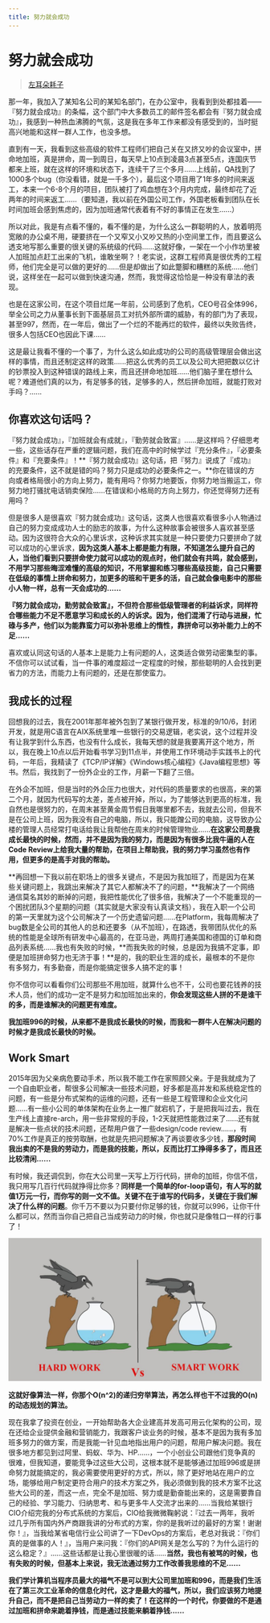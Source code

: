 ```yaml
---
title: 努力就会成功
---
```


# 努力就会成功

> [左耳朵耗子](https://coolshell.cn/articles/19271.html?hmsr=toutiao.io&utm_medium=toutiao.io&utm_source=toutiao.io)

那一年，我加入了某知名公司的某知名部门，在办公室中，我看到到处都挂着——『努力就会成功』的条幅，这个部门中大多数员工的邮件签名都会有『努力就会成功』，我感到一种热血沸腾的气氛，这是我在多年工作来都没有感受到的，当时挺高兴地能和这样一群人工作，也没多想。

直到有一天，我看到这些高级的软件工程师们把自己关在又挤又吵的会议室中，拼命地加班，真是拼命，周一到周日，每天早上10点到凌晨3点甚至5点，连国庆节都来上班，就在这样的环境和状态下，连续干了三个多月......上线前，QA找到了1000多个bug（你没看错，就是一千多个），最后这个项目用了1年多的时间来返工，本来一个6-8个月的项目，团队被打了鸡血想在3个月内完成，最终却花了近两年的时间来返工......（要知道，我以前在外国公司工作，外国老板看到团队在长时间加班会感到焦虑的，因为加班通常代表着有不好的事情正在发生......）

所以对此，我是有点看不懂的，看不懂的是，为什么这么一群聪明的人，放着明亮宽敞的办公桌不用，硬要挤在一个又窄又小又吵又热的小空间里工作，而且要这么透支地写那么重要的很关键的系统级的代码......这就好像，一架在一个小作坊里被人加班加点赶工出来的飞机，谁敢坐啊？！老实说，这群工程师真是很优秀的工程师，他们完全是可以做的更好的......但是却做出了如此蹩脚和糟糕的系统......他们说，这样坐在一起可以做到快速沟通，然而，我觉得这恰恰是一种没有章法的表现。

也是在这家公司，在这个项目烂尾一年前，公司感到了危机，CEO号召全体996，举全公司之力从董事长到下面基层员工对抗外部所谓的威胁，有的部门为了表现，甚至997，然而，在一年后，做出了一个烂的不能再烂的软件，最终以失败告终，很多人包括CEO也因此下课......

这是最让我看不懂的一个事了，为什么这么如此成功的公司的高级管理层会做出这样的事情，而且还制定这样的政策......把这么优秀的员工以及公司大把把数以亿计的钞票投入到这种错误的路线上来，而且还拼命地加班......他们脑子里在想什么呢？难道他们真的以为，有足够多的钱，足够多的人，然后拼命加班，就能打败对手吗？......


## 你喜欢这句话吗？

『努力就会成功』，『加班就会有成就』，『勤劳就会致富』......是这样吗？仔细思考一些，这些话存在严重的逻辑问题，我们在高中的时候学过『充分条件』，『必要条件』和『充要条件』！**『努力就会成功』这句话，把『努力』说成了『成功』的充要条件，这不就是错的吗？努力只是成功的必要条件之一。**你在错误的方向或者格局很小的方向上努力，能有用吗？你努力地要饭，你努力地当搬运工，你努力地打骚扰电话销卖保险......在错误和小格局的方向上努力，你还觉得努力还有用吗？

但是很多人是很喜欢『努力就会成功』这句话，这类人也很喜欢看很多小人物通过自己的努力变成成功人士的励志的故事，为什么这种故事会被很多人喜欢甚至感动。因为这很符合大众的心里诉求，这种诉求其实就是一种只要使力只要拼命了就可以成功的心里诉求，**因为这类人基本上都是能力有限，不知道怎么提升自己的人，当他们看到只要拼命使力就可以成功的观点时，他们就会有共鸣，就会感到，不用学习那些晦涩难懂的高级的知识，不用掌握和练习哪些高级技能，自己只需要在低级的事情上拼命和努力，加更多的班和干更多的活，自己就会像电影中的那些小人物一样，总有一天会成功的......**

**『努力就会成功，勤劳就会致富』，不但符合那些低级管理者的利益诉求，同样符合哪些能力不足不愿意学习和成长的人的诉求。因为，他们混淆了行动与进展，忙碌与多产，他们以为能靠蛮力可以弥补思维上的惰性，靠拼命可以弥补能力上的不足......**

喜欢或认同这句话的人基本上是能力上有问题的人，这类适合做劳动密集型的事。不信你可以试试看，当一件事的难度超过一定程度的时候，那些聪明的人会找到更省力的方法，而能力上有问题的，还是在那使蛮力。



## 我成长的过程

回想我的过去，我在2001年那年被外包到了某银行做开发，标准的9/10/6，封闭开发，就是用C语言在AIX系统里堆一些银行的交易逻辑，老实说，这个过程并没有让我学到什么东西，也没有什么成长，我每天想的就是我要离开这个地方，所以，我在晚上10点以后开始看书学习到11点半，并使用工作环境动手实践书上的代码，一年后，我精读了《TCP/IP详解》《Windows核心编程》《Java编程思想》等书。然后，我找到了一份外企业的工作，月薪一下翻了三倍。

在外企不加班，但是当时的外企压力也很大，对代码的质量要求的也很高，来的第二个月，就因为代码写的太差，差点被开掉，所以，为了能够达到更高的标准，我自然也是很努力的，在周末甚至黄金周节假日我哪里都不去，我就去公司，但我不是在公司上班，因为我没有自己的电脑，所以，我只能蹭公司的电脑，这导致办公楼的管理人员经常打电话给我让我帮他在周末的时候管理物业......**在这家公司是我成长最快的时候，然而，并不是因为我的努力，而是因为有很多比我牛逼的人在Code Review上给我大量的帮助，在项目上帮助我，我的努力学习虽然也有作用，但更多的是高手对我的帮助。**

**再回想一下我以前在职场上的很多关键点，不是因为我加班了，而是因为在某些关键问题上，我跳出来解决了其它人都解决不了的问题，**我解决了一个网络通信莫名其妙的断掉的问题，我把性能优化了很多倍，我解决了一个不能重现的一个困扰团队3个星期的问题（其实就是大家没有认真读文档），我在入职一个公司的第一天里就为这个公司解决了一个历史遗留问题......在Platform，我每周解决了bug数是全公司的其他人的总和还要多（从不加班），在路透，我带团队优化的系统的性能是全球所有研发中心最高的，在亚马逊，两周打通美国和德国的订单和商品列表系统......我也有失败的时候，**而我失败的时候，总是因为我搞不定事，即便是加班拼命努力也无济于事！**是的，我的职业生涯的成长，最根本的不是你有多努力，有多勤奋，而是你能搞定很多人搞不定的事！

你不信你可以看看你们公司那些不用加班，就算什么也不干，公司也要花钱养的技术人员，他们的成功一定不是努力和加班加出来的，**你会发现这些人拼的不是谁干的多，而是谁解决的问题更有难度。**

**我加班996的时候，从来都不是我成长最快的时候，而我和一群牛人在解决问题的时候才是我成长最快的时候。**



## Work Smart

2015年因为父亲病危要动手术，所以我不能工作在家照顾父亲。于是我就成为了一个自由职业者，帮很多公司解决一些技术问题，好多都是高并发和系统稳定性的问题，有一些是分布式架构的运维的问题，还有一些是工程管理和企业文化问题......有一些小公司的单体架构在业务上一推广就宕机了，于是把我叫过去，我在生产线上直接re-arch，用一些非常规的手段，1-2天就把性能救过来了......还有就是解决一些点状的技术问题，还帮用户做了一些design/code review......，有70%工作是真正的按劳取酬，也就是先把问题解决了再谈要收多少钱，**那段时间我出卖的不是我的劳动力，而是我的技能，所以，反而比打工挣得多多了，而且还比较清闲......**

有时候，我还调侃到，你在大公司里一天写上万行代码，拼命的加班，你信不信，我只用写几百行代码就挣得比你多？**同样是一个简单的for-loop语句，有人写的就值1万元一行，而你写的则一文不值。关键不在于谁写的代码多，关键在于我们解决了什么样的问题**。你千万不要以为只要付你足够的钱，你就可以996，让你干什么都可以，然而当你自己把自己当成劳动力的时候，你也就只是像牲口一样的行事了！

![](https://raw.githubusercontent.com/yuhongjing/img-folder/master/img/20191227194247.png)

**这就好像算法一样，你那个O(n^2)的递归穷举算法，再怎么样也干不过我的O(n)的动态规划的算法。**

现在我拿了投资在创业，一开始帮助各大企业建高并发高可用云化架构的公司，现在还给企业提供金融和营销能力，我跟客户谈业务的时候，基本不是因为我有多加班多努力的做方案，而是我能一针见血地指出用户的问题，帮用户解决问题。我在很多地方都见到过阿里、蚂蚁、华为、HP......，一个小创业公司跟他们竞争真的很难，但我知道，要能竞争过这些大公司，这根本就不是能够通过加班996或是拼命努力就能搞定的，我必需要使用更好的方式，所以，除了更好地站在用户的立场，能够给用户制定更符合用户的技术方案之外，我必须做到我的技术方案不比这些大公司的差，而这一点，完全不是加班、努力或是勤奋能出来的，这是需要靠自己的经验、学习能力、归纳思考、和与更多牛人交流才出来的......当我给某银行CIO介绍完我的分布式系统的方案后，CIO给我微微鞠躬说：『过去一两年，我听过几乎所有国内外产商跟我讲的分布式的方案，你的是我听过的最好的方案！谢谢你！』，当我给某省电信行业公司讲了一下DevOps的方案后，老总对我说：『你们真的是做事的人！』，当用户来问我：『你们的API网关是怎么写的？为什么运行的这么稳定？』......这些话都是让我心里很暖的话......**当然，我也有被骂的时候，也有失败的时候，但基本上来说，我无法通过努力工作改善我思维的不足......**

**我们学计算机当程序员最大的福气不是可以到大公司里加班和996，而是我们生活在了第三次工业革命的信息化时代，这才是最大的福气，所以，我们应该努力地提升自己，而不是把自己当劳动力一样的卖了！在这样的一个时代，你要做的不是通过加班和拼命来跪着挣钱，而是通过技能来躺着挣钱......**